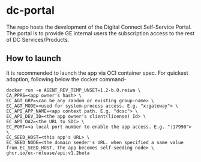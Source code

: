 # dc-portal
The repo hosts the development of the Digital Connect Self-Service Portal. The portal is to provide GE internal users the subscription access to the rest of DC Services/Products.

## How to launch
It is recommended to launch the app via OCI container spec. For quickest adoption, following below the docker command-

```shell
docker run -e AGENT_REV_TEMP_UNSET=1.2-b.0.reiwa \
CA_PPRS=<app owner's hash> \
EC_AGT_GRP=<can be any random or existing group-name> \
EC_AGT_MODE=<used for system-process access. E.g. "x:gateway"> \
EC_API_APP_NAME=<app context path. E.g. "dcsc"> \
EC_API_DEV_ID=<the app owner's client(license) Id> \
EC_API_OA2=<the URL to SDC> \
EC_PORT=<a local port number to enable the app access. E.g. ":17990"> \
EC_SEED_HOST=<this app's URL> \
EC_SEED_NODE=<the domain seeder's URL. when specified a same value from EC_SEED_HOST, the app becomes self-seeding node> \
ghcr.io/ec-release/api:v1.2beta
```
